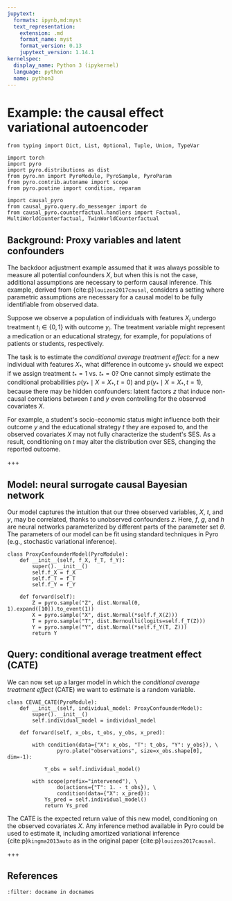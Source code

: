 ```yaml
---
jupytext:
  formats: ipynb,md:myst
  text_representation:
    extension: .md
    format_name: myst
    format_version: 0.13
    jupytext_version: 1.14.1
kernelspec:
  display_name: Python 3 (ipykernel)
  language: python
  name: python3
---
```


# Example: the causal effect variational autoencoder

```{code-cell} ipython3
from typing import Dict, List, Optional, Tuple, Union, TypeVar

import torch
import pyro
import pyro.distributions as dist
from pyro.nn import PyroModule, PyroSample, PyroParam
from pyro.contrib.autoname import scope
from pyro.poutine import condition, reparam

import causal_pyro
from causal_pyro.query.do_messenger import do
from causal_pyro.counterfactual.handlers import Factual, MultiWorldCounterfactual, TwinWorldCounterfactual
```

## Background: Proxy variables and latent confounders

The backdoor adjustment example assumed that it was always possible to measure all
potential confounders $X$, but when this is not the case, additional
assumptions are necessary to perform causal inference. This example,
derived from {cite:p}`louizos2017causal`, considers a setting where parametric
assumptions are necessary for a causal model to be fully identifiable
from observed data.

Suppose we observe a population of individuals with features $X_i$
undergo treatment $t_i \in \{0, 1\}$ with outcome $y_i$. The treatment
variable might represent a medication or an educational strategy, for
example, for populations of patients or students, respectively.

The task
is to estimate the *conditional average treatment effect*: for a new
individual with features $X_*$, what difference in outcome $y_*$ should
we expect if we assign treatment $t_* = 1$ vs. $t_* = 0$? One cannot
simply estimate the conditional probabilities
$p(y_* \mid X = X_*, t = 0)$ and $p(y_* \mid X = X_*, t = 1)$, because
there may be hidden confounders: latent factors $z$ that induce
non-causal correlations between $t$ and $y$ even controlling for the
observed covariates $X$. 

For example, a student's socio-economic status
might influence both their outcome $y$ and the educational strategy $t$
they are exposed to, and the observed covariates $X$ may not fully
characterize the student's SES. As a result, conditioning on $t$ may
alter the distribution over SES, changing the reported outcome.


+++

## Model: neural surrogate causal Bayesian network

Our model captures the intuition that our three observed variables, $X$,
$t$, and $y$, may be correlated, thanks to unobserved confounders $z$.
Here, $f$, $g$, and $h$ are neural networks parameterized by different
parts of the parameter set $\theta$. The parameters of our model can be fit
using standard techniques in Pyro (e.g., stochastic variational
inference).

```{code-cell} ipython3
class ProxyConfounderModel(PyroModule):
    def __init__(self, f_X, f_T, f_Y):
        super().__init__()
        self.f_X = f_X
        self.f_T = f_T
        self.f_Y = f_Y

    def forward(self):
        Z = pyro.sample("Z", dist.Normal(0, 1).expand([10]).to_event(1))
        X = pyro.sample("X", dist.Normal(*self.f_X(Z)))
        T = pyro.sample("T", dist.Bernoulli(logits=self.f_T(Z)))
        Y = pyro.sample("Y", dist.Normal(*self.f_Y(T, Z)))
        return Y
```

## Query: conditional average treatment effect (CATE)

We can now set up a larger model in which the *conditional average
treatment effect* (CATE) we want to estimate is a random variable.

```{code-cell} ipython3
class CEVAE_CATE(PyroModule):
    def __init__(self, individual_model: ProxyConfounderModel):
        super().__init__()
        self.individual_model = individual_model

    def forward(self, x_obs, t_obs, y_obs, x_pred):

        with condition(data={"X": x_obs, "T": t_obs, "Y": y_obs}), \
                pyro.plate("observations", size=x_obs.shape[0], dim=-1):

            Y_obs = self.individual_model()

        with scope(prefix="intervened"), \
                do(actions={"T": 1. - t_obs}), \
                condition(data={"X": x_pred}):
            Ys_pred = self.individual_model()
            return Ys_pred
```

The CATE is the expected return value of this new model, conditioning on
the observed covariates $X$. Any inference method available in Pyro
could be used to estimate it, including amortized variational inference
{cite:p}`kingma2013auto` as in the original paper {cite:p}`louizos2017causal`.

+++

## References

```{bibliography}
:filter: docname in docnames
```

```{code-cell} ipython3

```
